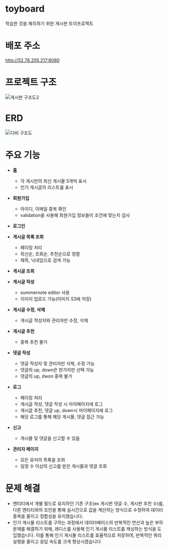 # toyboard
학습한 것을 체득하기 위한 게시판 토이프로젝트

# 배포 주소
http://52.78.205.217:8080

# 프로젝트 구조
![게시판 구조도2](https://github.com/user-attachments/assets/fa60d4d9-1761-494d-8e90-d5bd82846025)


# ERD
![디비 구조도](https://github.com/HwangJaeHwan/toyboard/assets/58110333/9cffb2ae-24cc-4498-8c26-133c46655835)



# 주요 기능

* __홈__
  * 각 게시만의 최신 게시물 5개씩 표시
  * 인기 게시글의 리스트를 표시 

* __회원가입__
  * 아이디, 이메일 중복 확인
  * validation을 사용해 회원가입 정보들이 조건에 맞는지 검사
 
* __로그인__

* __게시글 목록 조회__
  * 페이징 처리
  * 최신순, 조회순, 추천순으로 정렬
  * 제목, 닉네임으로 검색 가능
 
* __게시글 조회__ 

* __게시글 작성__
  * summernote editor 사용
  * 이미지 업로드 가능(이미지 S3에 저장)

* __게시글 수정, 삭제__
  * 게시글 작성자와 관리자만 수정, 삭제
 
* __게시글 추천__
  * 중복 추천 불가
 
* __댓글 작성__
  * 댓글 작성자 및 관리자만 삭제, 수정 가능
  * 댓글의 up, down은 한가지만 선택 가능
  * 댓글의 up, dwon 중복 불가
 
* __로그__
  * 페이징 처리 
  * 게시글 작성, 댓글 작성 시 마이페이지에 로그
  * 게시글 추천, 댓글 up, down시 마이페이지에 로그
  * 해당 로그를 통해 해당 게시물, 댓글 접근 가능
 
* __신고__
  * 게시물 및 댓글을 신고할 수 있음
 
* __관리자 페이지__
  * 모든 유저의 목록을 조회
  * 일정 수 이상의 신고를 받은 게시물과 댓글 조회
 
 
 # 문제 해결
 * 엔티티에서 개별 필드로 유지하던 기존 구조(ex 게시판 댓글 수, 게시판 추천 수)를, 다른 엔티티와의 조인을 통해 실시간으로 값을 계산하는 방식으로 수정하여 데이터 중복을 줄이고 정합성을 유지했습니다.
 * 인기 게시물 리스트를 구하는 과정에서 데이터베이스의 반복적인 연산과 높은 부하 문제를 해결하기 위해, 레디스를 사용해 인기 게시물 리스트를 캐싱하는 방식을 도입했습니다. 이를 통해 인기 게시물 리스트를 효율적으로 저장하여, 반복적인 쿼리 실행을 줄이고 응답 속도를 크게 향상시켰습니다
 

